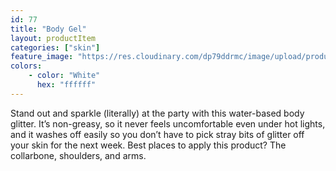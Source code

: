 ```yaml
---
id: 77
title: "Body Gel"
layout: productItem
categories: ["skin"]
feature_image: "https://res.cloudinary.com/dp79ddrmc/image/upload/products/bodyGel.jpg"
colors:
    - color: "White"
      hex: "ffffff"
---
```

Stand out and sparkle (literally) at the party with this water-based body glitter. It’s non-greasy, so it never feels uncomfortable even under hot lights, and it washes off easily so you don’t have to pick stray bits of glitter off your skin for the next week. Best places to apply this product? The collarbone, shoulders, and arms.